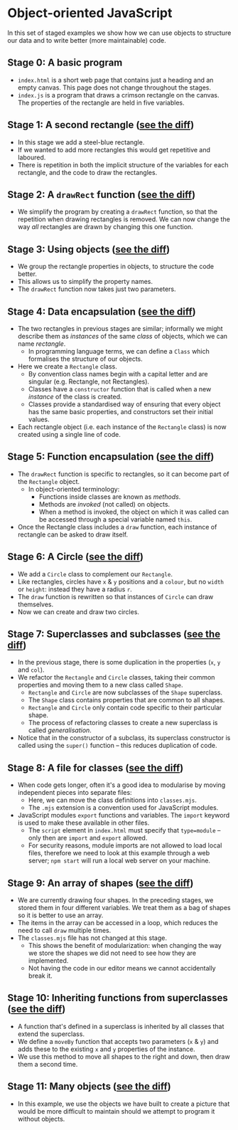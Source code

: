 # Object-oriented JavaScript

In this set of staged examples we show how we can use objects to structure our data and to write better (more maintainable) code.

## Stage 0: A basic program

* `index.html` is a short web page that contains just a heading and an empty canvas.  This page does not change throughout the stages.
* `index.js` is a program that draws a crimson rectangle on the canvas.  The properties of the rectangle are held in five variables.

## Stage 1: A second rectangle ([see the diff](https://github.com/portsoc/ws_objects1/commit/stage-1))
* In this stage we add a steel-blue rectangle.
* If we wanted to add more rectangles this would get repetitive and laboured.
* There is repetition in both the implicit structure of the variables for each rectangle, and the code to draw the rectangles.

## Stage 2: A `drawRect` function ([see the diff](https://github.com/portsoc/ws_objects1/commit/stage-2))

* We simplify the program by creating a `drawRect` function, so that the repetition when drawing rectangles is removed.  We can now change the way _all_ rectangles are drawn by changing this one function.

## Stage 3: Using objects ([see the diff](https://github.com/portsoc/ws_objects1/commit/stage-3))

* We group the rectangle properties in objects, to structure the code better.
* This allows us to simplify the property names.
* The `drawRect` function now takes just two parameters.

## Stage 4: Data encapsulation ([see the diff](https://github.com/portsoc/ws_objects1/commit/stage-4))

* The two rectangles in previous stages are similar; informally we might describe them as _instances_ of the same _class_ of objects, which we can name _rectangle_.
  * In programming language terms, we can define a `Class` which formalises the structure of our objects.
* Here we create a `Rectangle` class.
  * By convention class names begin with a capital letter and are singular (e.g. Rectangle, not Rectangles).
  * Classes have a `constructor` function that is called when a new _instance_ of the class is created.
  * Classes provide a standardised way of ensuring that every object has the same basic properties, and constructors set their initial values.
* Each rectangle object (i.e. each instance of the `Rectangle` class) is now created using a single line of code.

## Stage 5: Function encapsulation ([see the diff](https://github.com/portsoc/ws_objects1/commit/stage-5))

* The `drawRect` function is specific to rectangles, so it can become part of the `Rectangle` object.
  * In object-oriented terminology:
    * Functions inside classes are known as _methods_.
    * Methods are _invoked_ (not called) on objects.
    * When a method is invoked, the object on which it was called can be accessed through a special variable named `this`.
* Once the Rectangle class includes a `draw` function, each instance of rectangle can be asked to draw itself.

## Stage 6: A Circle ([see the diff](https://github.com/portsoc/ws_objects1/commit/stage-6))

* We add a `Circle` class to complement our `Rectangle`.
* Like rectangles, circles have `x` & `y` positions and a `colour`, but no `width` or `height`: instead they have a radius `r`.
* The `draw` function is rewritten so that instances of `Circle` can draw themselves.
* Now we can create and draw two circles.

## Stage 7: Superclasses and subclasses ([see the diff](https://github.com/portsoc/ws_objects1/commit/stage-7))

* In the previous stage, there is some duplication in the properties (`x`, `y` and `col`).
* We refactor the `Rectangle` and `Circle` classes, taking their common properties and moving them to a new class called `Shape`.
  * `Rectangle` and `Circle` are now subclasses of the `Shape` superclass.
  * The `Shape` class contains properties that are common to all shapes.
  * `Rectangle` and `Circle` only contain code specific to their particular shape.
  * The process of refactoring classes to create a new superclass is called _generalisation_.
* Notice that in the constructor of a subclass, its superclass constructor is called using the `super()` function – this reduces duplication of code.

## Stage 8: A file for classes ([see the diff](https://github.com/portsoc/ws_objects1/commit/stage-8))

* When code gets longer, often it's a good idea to modularise by moving independent pieces into separate files:
  * Here, we can move the class definitions into `classes.mjs`.  
  * The `.mjs` extension is a convention used for JavaScript modules.
* JavaScript modules `export` functions and variables.  The `import` keyword is used to make these available in other files.
  * The `script` element in `index.html` must specify that `type=module` – only then are `import` and `export` allowed.
  * For security reasons, module imports are not allowed to load local files, therefore we need to look at this example through a web server; `npm start` will run a local web server on your machine.

## Stage 9: An array of shapes ([see the diff](https://github.com/portsoc/ws_objects1/commit/stage-9))

* We are currently drawing four shapes. In the preceding stages, we stored them in four different variables. We treat them as a bag of shapes so it is better to use an array.
* The items in the array can be accessed in a loop, which reduces the need to call `draw` multiple times.
* The `classes.mjs` file has not changed at this stage.
  * This shows the benefit of modularization: when changing the way we store the shapes we did not need to see how they are implemented.
  * Not having the code in our editor means we cannot accidentally break it.

## Stage 10: Inheriting functions from superclasses ([see the diff](https://github.com/portsoc/ws_objects1/commit/stage-10))

* A function that's defined in a superclass is inherited by all classes that extend the superclass.
* We define a `moveBy` function that accepts two parameters (`x` & `y`) and adds these to the existing `x` and `y` properties of the instance.
* We use this method to move all shapes to the right and down, then draw them a second time.

## Stage 11: Many objects ([see the diff](https://github.com/portsoc/ws_objects1/commit/stage-11))

* In this example, we use the objects we have built to create a picture that would be more difficult to maintain should we attempt to program it without objects.
